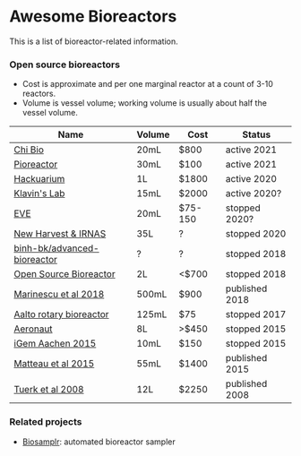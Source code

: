 # Awesome Bioreactors

This is a list of bioreactor-related information.



### Open source bioreactors

* Cost is approximate and per one marginal reactor at a count of 3-10 reactors.
* Volume is vessel volume; working volume is usually about half the vessel volume.


| Name                                                                                            | Volume | Cost    | Status         |
| ----------------------------------------------------------------------------------------------- | ------ | ------- | -------------- |
| [Chi Bio](https://chi.bio/)                                                                     | 20mL   | $800    | active 2021    |
| [Pioreactor](https://pioreactor.com/)                                                           | 30mL   | $100    | active 2021    |
| [Hackuarium](https://hackuarium.github.io/bioreactor/)                                          | 1L     | $1800   | active 2020    |
| [Klavin's Lab](https://depts.washington.edu/soslab/turbidostat/pmwiki/pmwiki.php?n=Main.About)  | 15mL   | $2000   | active 2020?   |
| [EVE](https://github.com/vishhvaan/eve-pi)                                                      | 20mL   | $75-150 | stopped 2020?  |
| [New Harvest & IRNAS](https://github.com/symbiolab/NewHarvest-modular-bioreactor)               | 35L    | ?       | stopped 2020   |
| [binh-bk/advanced-bioreactor](https://github.com/binh-bk/advanced-bioreactor)                   | ?      | ?       | stopped 2018   |
| [Open Source Bioreactor](https://openbioeconomy.org/projects/open-source-bioreactor/)           | 2L     | <$700   | stopped 2018   |
| [Marinescu et al 2018](https://peerj.com/preprints/27150.pdf)                                   | 500mL  | $900    | published 2018 |
| [Aalto rotary bioreactor](https://wiki.aalto.fi/display/MechP/Bioreactor+0.1)                   | 125mL  | $75     | stopped 2017   |
| [Aeronaut](https://sites.google.com/site/opensourcebioreactor/)                                 | 8L     | >$450   | stopped 2015   |
| [iGem Aachen 2015](http://2015.igem.org/Team:Aachen/Lab/Bioreactor/Hardware)                    | 10mL   | $150    | stopped 2015   |
| [Matteau et al 2015](https://journals.plos.org/plosone/article?id=10.1371/journal.pone.0133384) | 55mL   | $1400   | published 2015 |
| [Tuerk et al 2008](https://pubmed.ncbi.nlm.nih.gov/18687068/)                                   | 12L    | $2250   | published 2008 |


### Related projects
* [Biosamplr](https://github.com/DukeLynchLab/BioSamplr): automated bioreactor sampler




